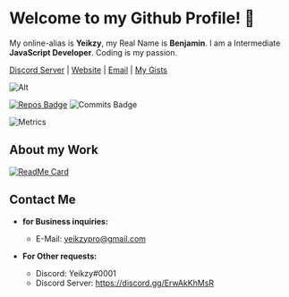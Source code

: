 # Welcome to my Github Profile! 👋

 My online-alias is **Yeikzy**, my Real Name is **Benjamin**. I am a Intermediate **JavaScript Developer**. Coding is my passion.

[Discord Server](https://discord.gg/ErwAkKhMsR) | [Website](https://yeikzy.github.io) | [Email](yeikzypro@gmail.com) | [My Gists](https://gist.github.com/Yeikzy)

![Alt](https://discord.c99.nl/widget/theme-4/582211583938134028.png)

[![Repos Badge](https://badges.pufler.dev/repos/Yeikzy)](https://badges.pufler.dev) ![Commits Badge](https://badges.pufler.dev/commits/monthly/Yeikzy)

![Metrics](https://github.com/Yeikzy/Yeikzy/blob/main/github-metrics.svg)

## About my Work

 [![ReadMe Card](https://github-readme-stats.vercel.app/api/pin/?username=Yeikzy&repo=ArduinoRPC&theme=dark)](https://github.com/Yeikzy/ArduinoRPC)

## Contact Me

- **for Business inquiries:**
  - E-Mail: yeikzypro@gmail.com

- **For Other requests:**
	 - Discord: Yeikzy#0001
	 - Discord Server: https://discord.gg/ErwAkKhMsR
